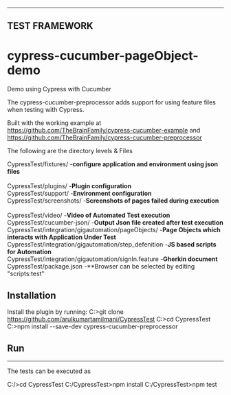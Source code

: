 ----------------
TEST FRAMEWORK
----------------
# cypress-cucumber-pageObject-demo
Demo using Cypress with Cucumber

The cypress-cucumber-preprocessor adds support for using feature files when testing with Cypress.

Built with the working example at https://github.com/TheBrainFamily/cypress-cucumber-example and https://github.com/TheBrainFamily/cypress-cucumber-preprocessor

The following are the directory levels & Files

CypressTest/fixtures/		      						-**configure application and environment using json files**<br />		
CypressTest/plugins/									-**Plugin configuration**<br /> 
CypressTest/support/				        			-**Environment configuration**<br /> 
CypressTest/screenshots/								-**Screenshots of pages failed during execution**<br /> 						
CypressTest/video/										-**Video of Automated Test execution**<br /> 
CypressTest/cucumber-json/								-**Output Json file created after test execution**<br /> 
CypressTest/integration/gigautomation/pageObjects/		-**Page Objects which interacts with Application Under Test**<br />
CypressTest/integration/gigautomation/step_defenition	-**JS based scripts for Automation**<br /> 
CypressTest/integration/gigautomation/signIn.feature	-**Gherkin document**<br />
CypressTest/package.json								-**Browser can be selected by editing "scripts:test"

## Installation

Install the plugin by running:
C:\>git clone https://github.com/arulkumartamilmani/CypressTest
C:\>cd CypressTest
C:\>npm install --save-dev cypress-cucumber-preprocessor

## Run
--------------
The tests can be executed as

C:/>cd CypressTest
C:/CypressTest>npm install
C:/CypressTest>npm test
